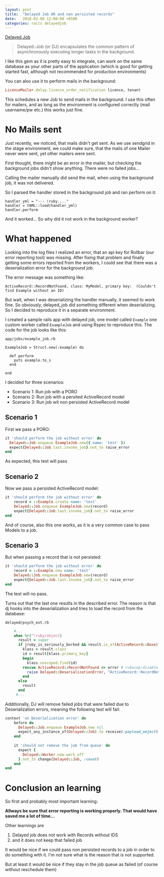 ```yaml
---
layout: post
title:  "Delayed Job AR and non persisted records"
date:   2018-02-08 12:00:00 +0100
categories: rails delayedjob
---
```


[Delayed Job](https://github.com/collectiveidea/delayed_job) 
> Delayed::Job (or DJ) encapsulates the common pattern of asynchronously executing longer tasks in the background.

I like this gem as it is pretty easy to integrate, can work on the same database as your other parts of the application (which
is good for getting started fast, although not recommended for production environments)

You can also use it to perform mails in the background:

```ruby
LicenceMailer.delay.licence_order_notification licence, tenant
```

This schedules a new Job to send mails in the background. I use this often for mailers, and as long as the environment is configured
correctly (mail username/pw etc.) this works just fine.

# No Mails sent
Just recently, we noticed, that mails didn't get sent. As we use sendgrid in the stage environment, we could make sure, that
the mails of one Mailer never were sent, yet other mailers were sent.

First thought, there might be an error in the mailer, but checking the background jobs didn't show anything. There were no failed jobs...

Calling the mailer manually did send the mail, when using the background job, it was not delivered.

So I parsed the handler stored in the background job and ran perform on it:
```
handler_yml = "--- !ruby...."
handler = YAML::load(handler_yml)
handler.perform
```

And it worked... So why did it not work in the background worker?

# What happened
Looking into the log files I realized an error, that an api key for Rollbar (our error reporting tool) was missing. After fixing that problem
and finally getting some errors reported from the workers, I could see that there was a deserialization error for the background job.

The error message was something like:

`ActiveRecord::RecordNotFound, class: MyModel, primary key:  (Couldn't find Example without an ID)`

But wait, when I was deserializing the handler manually, it seemed to work fine. So obviously, delayed_job did something different when deserializing.
So I decided to reproduce it in a separate environment.

I created a sample rails app with delayed job, one model called `Example` one custom worker called `ExampleJob` and using Rspec to reproduce this. 
The code for the job looks like this:
 
`app/jobs/example_job.rb`
```
ExampleJob = Struct.new(:example) do

  def perform
    puts example.to_s
  end

end
```

I decided for three scenarios:
* Scenario 1: Run job with a PORO
* Scenario 2: Run job with a persited ActiveRecord model
* Scenario 3: Run job wit non persisted ActiveRecord model

## Scenario 1
First we pass a PORO:

```ruby
it 'should perform the job without error' do
  Delayed::Job.enqueue ExampleJob.new({ name: 'test' })
  expect{Delayed::Job.last.invoke_job}.not_to raise_error
end
```
As expected, this test will pass

## Scenario 2
Now we pass a persisted ActiveRecord model:

```ruby
it 'should perform the job without error' do
    record = ::Example.create name: 'test'
    Delayed::Job.enqueue ExampleJob.new(record)
    expect{Delayed::Job.last.invoke_job}.not_to raise_error
end
```

And of course, also this one works, as it is a very common case to pass Models to a job.
 
## Scenario 3
But when passing a record that is not persisted:

```ruby
it 'should perform the job without error' do
    record = ::Example.new name: 'test'
    Delayed::Job.enqueue ExampleJob.new(record)
    expect{Delayed::Job.last.invoke_job}.not_to raise_error
end
```

The test will no pass.

Turns out that the last one results in the described error. The reason is that dj hooks into the deserialization
and tries to load the record from the database:

`delayed/psych_ext.rb`
```ruby
    #...
    when %r{^!ruby/object}
      result = super
      if jruby_is_seriously_borked && result.is_a?(ActiveRecord::Base)
        klass = result.class
        id = result[klass.primary_key]
        begin
          klass.unscoped.find(id)
        rescue ActiveRecord::RecordNotFound => error # rubocop:disable BlockNesting
          raise Delayed::DeserializationError, "ActiveRecord::RecordNotFound, class: #{klass}, primary key: #{id} (#{error.message})"
        end
      else
        result
      end
     #...
```

Additionally, DJ will remove failed jobs that were failed due to Deserialization errors, meaning the following test will fail:

```ruby
context 'on Deserialization error' do
    before do
      Delayed::Job.enqueue ExampleJob.new nil
      expect_any_instance_of(Delayed::Job).to receive(:payload_object).and_raise(Delayed::DeserializationError.new)
    end
    
    it 'should not remove the job from queue' do
      expect {
        Delayed::Worker.new.work_off
      }.not_to change(Delayed::Job, :count)
    end
end
```

# Conclusion an learning
So first and probably most important learning:
 
 **Allways be sure that error reporting is working properly. That would have saved me a lot of time...**

Other learnings are

1. Delayed job does not work with Records without IDS
2. and it does not keep that failed job

It would be nice if we could pass non persisted records to a job in order to do something with it. I'm not sure
what is the reason that is not supported.

But at least it would be nice if they stay in the job queue as failed (of course without reschedule them)